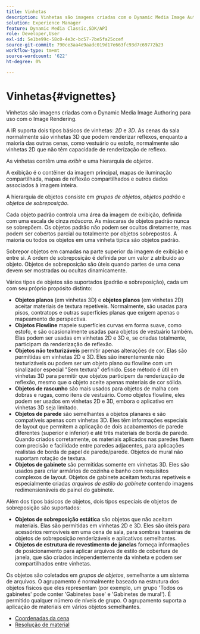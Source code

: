 ```yaml
---
title: Vinhetas
description: Vinhetas são imagens criadas com o Dynamic Media Image Authoring para uso com o Image Rendering.
solution: Experience Manager
feature: Dynamic Media Classic,SDK/API
role: Developer,User
exl-id: 5e1be99c-58c0-4e3c-bc57-7be5fa25ccef
source-git-commit: 790ce3aa4e9aadc019d17e663fc93d7c69772b23
workflow-type: tm+mt
source-wordcount: '622'
ht-degree: 0%

---
```


# Vinhetas{#vignettes}

Vinhetas são imagens criadas com o Dynamic Media Image Authoring para uso com o Image Rendering.

A IR suporta dois tipos básicos de vinhetas: *2D* e *3D*. As cenas da sala normalmente são vinhetas 3D que podem renderizar reflexos, enquanto a maioria das outras cenas, como vestuário ou estofo, normalmente são vinhetas 2D que não têm capacidade de renderização de reflexo.

As vinhetas contêm uma *exibir* e uma hierarquia de *objetos*.

A exibição é o contêiner da imagem principal, mapas de iluminação compartilhada, mapas de reflexão compartilhados e outros dados associados à imagem inteira.

A hierarquia de objetos consiste em *grupos de objetos*, *objetos padrão* e *objetos de sobreposição*.

Cada objeto padrão controla uma área da imagem de exibição, definida com uma escala de cinza *máscara*. As máscaras de objetos padrão nunca se sobrepõem. Os objetos padrão não podem ser ocultos diretamente, mas podem ser cobertos parcial ou totalmente por objetos sobrepostos. A maioria ou todos os objetos em uma vinheta típica são objetos padrão.

Sobrepor objetos em camadas na parte superior da imagem de exibição e entre si. A ordem de sobreposição é definida por um valor z atribuído ao objeto. Objetos de sobreposição são úteis quando partes de uma cena devem ser mostradas ou ocultas dinamicamente.

Vários tipos de objetos são suportados (padrão e sobreposição), cada um com seu próprio propósito distinto:

* **Objetos planos** (em vinhetas 3D) e **objetos planos** (em vinhetas 2D) aceitar materiais de textura repetíveis. Normalmente, são usadas para pisos, contratops e outras superfícies planas que exigem apenas o mapeamento de perspectiva.
* **Objetos Flowline** mapeie superfícies curvas em forma suave, como estofo, e são ocasionalmente usadas para objetos de vestuário também. Elas podem ser usadas em vinhetas 2D e 3D e, se criadas totalmente, participam da renderização de reflexão.
* **Objetos não texturizáveis** permitir apenas alterações de cor. Elas são permitidas em vinhetas 2D e 3D. Eles são inerentemente não texturizáveis ou podem ser um objeto plano ou flowline com um sinalizador especial &quot;Sem textura&quot; definido. Esse método é útil em vinhetas 3D para permitir que objetos participem da renderização de reflexão, mesmo que o objeto aceite apenas materiais de cor sólida.
* **Objetos de rascunho** são mais usados para objetos de malha com dobras e rugas, como itens de vestuário. Como objetos flowline, eles podem ser usados em vinhetas 2D e 3D, embora o aplicativo em vinhetas 3D seja limitado.
* **Objetos de parede** são semelhantes a objetos planares e são compatíveis apenas com vinhetas 3D. Eles têm informações especiais de layout que permitem a aplicação de dois acabamentos de parede diferentes (superior e inferior) e até três materiais de borda de parede. Quando criados corretamente, os materiais aplicados nas paredes fluem com precisão e facilidade entre paredes adjacentes, para aplicações realistas de borda de papel de parede/parede. Objetos de mural não suportam rotação de textura.
* **Objetos de gabinete** são permitidas somente em vinhetas 3D. Eles são usados para criar armários de cozinha e banho com requisitos complexos de layout. Objetos de gabinete aceitam texturas repetíveis e especialmente criadas *arquivos de estilo do gabinete* contendo imagens redimensionáveis do painel do gabinete.

Além dos tipos básicos de objetos, dois tipos especiais de objetos de sobreposição são suportados:

* **Objetos de sobreposição estática** são objetos que não aceitam materiais. Elas são permitidas em vinhetas 2D e 3D. Eles são úteis para acessórios removíveis em uma cena de sala, para sombras traseiras de objetos de sobreposição renderizáveis e aplicativos semelhantes.
* **Objetos de estrutura de revestimento de janelas** forneça informações de posicionamento para aplicar arquivos de estilo de cobertura de janela, que são criados independentemente da vinheta e podem ser compartilhados entre vinhetas.

Os objetos são coletados em *grupos de objetos*, semelhante a um sistema de arquivos. O agrupamento é normalmente baseado na estrutura dos objetos físicos que eles representam (por exemplo, um grupo &#39;Todos os gabinetes&#39; pode conter &#39;Gabinetes base&#39; e &#39;Gabinetes de mural&#39;). É permitido qualquer número de níveis de grupo. O agrupamento suporta a aplicação de materiais em vários objetos semelhantes.

* [Coordenadas da cena](c-ir-scene-coordinates.md)
* [Resolução de material](c-ir-material-resolution.md)
